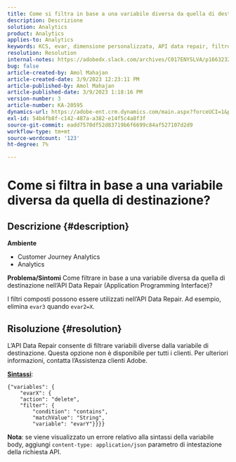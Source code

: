 ```yaml
---
title: Come si filtra in base a una variabile diversa da quella di destinazione?
description: Descrizione
solution: Analytics
product: Analytics
applies-to: Analytics
keywords: KCS, evar, dimensione personalizzata, API data repair, filtro
resolution: Resolution
internal-notes: https://adobedx.slack.com/archives/C017ENYSLVA/p1663232879048209
bug: false
article-created-by: Amol Mahajan
article-created-date: 3/9/2023 12:23:11 PM
article-published-by: Amol Mahajan
article-published-date: 3/9/2023 1:18:16 PM
version-number: 3
article-number: KA-20595
dynamics-url: https://adobe-ent.crm.dynamics.com/main.aspx?forceUCI=1&pagetype=entityrecord&etn=knowledgearticle&id=fc6af221-75be-ed11-83ff-6045bd006704
exl-id: 54b4fb8f-c142-487a-a382-e14f5c4a8f3f
source-git-commit: eadd7570df52d83719b6f6699c84af527107d2d9
workflow-type: tm+mt
source-wordcount: '123'
ht-degree: 7%

---
```


# Come si filtra in base a una variabile diversa da quella di destinazione?

## Descrizione {#description}

<b>Ambiente</b>
- Customer Journey Analytics
- Analytics



<b>Problema/Sintomi</b>
Come filtrare in base a una variabile diversa da quella di destinazione nell’API Data Repair (Application Programming Interface)?

I filtri composti possono essere utilizzati nell’API Data Repair. Ad esempio, elimina `evar3` quando `evar2=X`.


## Risoluzione {#resolution}

L’API Data Repair consente di filtrare variabili diverse dalla variabile di destinazione. Questa opzione non è disponibile per tutti i clienti. Per ulteriori informazioni, contatta l’Assistenza clienti Adobe.<br>


<u><b>Sintassi</b></u>:




```
{"variables": {
    "evarX": {
    "action": "delete",
    "filter": {
        "condition": "contains",
        "matchValue": "String",
        "variable": "evarY"}}}}
```






<b>Nota</b>: se viene visualizzato un errore relativo alla sintassi della variabile body, aggiungi `content-type: application/json` parametro di intestazione della richiesta API.
